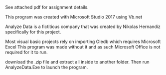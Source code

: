 
See attached pdf for assignment details.

This program was created with Microsoft Studio 2017 using Vb.net

Analyze Data is a fictitious company that was created by Nikolas Hernandiz specifically for this project.

Most visual basic projects rely on importing Oledb which requires Microsoft Excel
This program was made without it and as such Microsoft Office is not required for it to run.

download the .zip file and extract all inside to another folder. Then run AnalyzeData.Exe to launch the program. 
